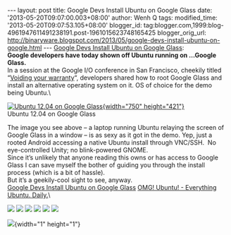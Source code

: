 --- layout: post title: Google Devs Install Ubuntu on Google Glass date:
'2013-05-20T09:07:00.003+08:00' author: Wenh Q tags: modified\_time:
'2013-05-20T09:07:53.105+08:00' blogger\_id:
tag:blogger.com,1999:blog-4961947611491238191.post-1961015623748165425
blogger\_orig\_url:
http://binaryware.blogspot.com/2013/05/google-devs-install-ubuntu-on-google.html
--- [Google Devs Install Ubuntu on Google
Glass](http://feedproxy.google.com/~r/d0od/~3/qZTNz9GO4s8/ubuntu-gets-installed-on-google-glass):\
**Google developers have today shown off Ubuntu running on …Google
Glass.**\
In a session at the Google I/O conference in San Francisco, cheekily
titled “[Voiding your
warranty](https://developers.google.com/events/io/sessions/332704837 "Google IO session on Ubuntu")“,
developers shared how to root Google Glass and install an alternative
operating system on it. OS of choice for the demo being Ubuntu.\
<div style="width: 750px;">

[![Ubuntu 12.04 on Google
Glass](http://www.omgubuntu.co.uk/wp-content/uploads/2013/05/glasshacking09-1368774113-750x421.jpg){width="750"
height="421"}](http://www.omgubuntu.co.uk/wp-content/uploads/2013/05/glasshacking09-1368774113.jpg)\
Ubuntu 12.04 on Google Glass

</div>

The image you see above – a laptop running Ubuntu relaying the screen of
Google Glass in a window – is as sexy as it got in the demo. Yep, just a
rooted Android accessing a native Ubuntu install through VNC/SSH.  No
eye-controlled Unity; no blink-powered GNOME.\
Since it’s unlikely that anyone reading this owns or has access to
Google Glass I can save myself the bother of guiding you through the
install process (which is a bit of hassle).\
But it’s a geekily-cool sight to see, anyway.\
[Google Devs Install Ubuntu on Google
Glass](http://www.omgubuntu.co.uk/2013/05/ubuntu-gets-installed-on-google-glass)
[OMG! Ubuntu! - Everything Ubuntu. Daily.](http://www.omgubuntu.co.uk/)\
<div>

[![](http://feeds.feedburner.com/~ff/d0od?i=qZTNz9GO4s8:wVHW-Yk0WOk:wBxX2hOkimM)](http://feeds.feedburner.com/~ff/d0od?a=qZTNz9GO4s8:wVHW-Yk0WOk:wBxX2hOkimM)
[![](http://feeds.feedburner.com/~ff/d0od?d=I9og5sOYxJI)](http://feeds.feedburner.com/~ff/d0od?a=qZTNz9GO4s8:wVHW-Yk0WOk:I9og5sOYxJI)
[![](http://feeds.feedburner.com/~ff/d0od?d=qj6IDK7rITs)](http://feeds.feedburner.com/~ff/d0od?a=qZTNz9GO4s8:wVHW-Yk0WOk:qj6IDK7rITs)
[![](http://feeds.feedburner.com/~ff/d0od?i=qZTNz9GO4s8:wVHW-Yk0WOk:V_sGLiPBpWU)](http://feeds.feedburner.com/~ff/d0od?a=qZTNz9GO4s8:wVHW-Yk0WOk:V_sGLiPBpWU)
[![](http://feeds.feedburner.com/~ff/d0od?i=qZTNz9GO4s8:wVHW-Yk0WOk:gIN9vFwOqvQ)](http://feeds.feedburner.com/~ff/d0od?a=qZTNz9GO4s8:wVHW-Yk0WOk:gIN9vFwOqvQ)
[![](http://feeds.feedburner.com/~ff/d0od?d=yIl2AUoC8zA)](http://feeds.feedburner.com/~ff/d0od?a=qZTNz9GO4s8:wVHW-Yk0WOk:yIl2AUoC8zA)

</div>

![](http://feeds.feedburner.com/~r/d0od/~4/qZTNz9GO4s8){width="1"
height="1"}
